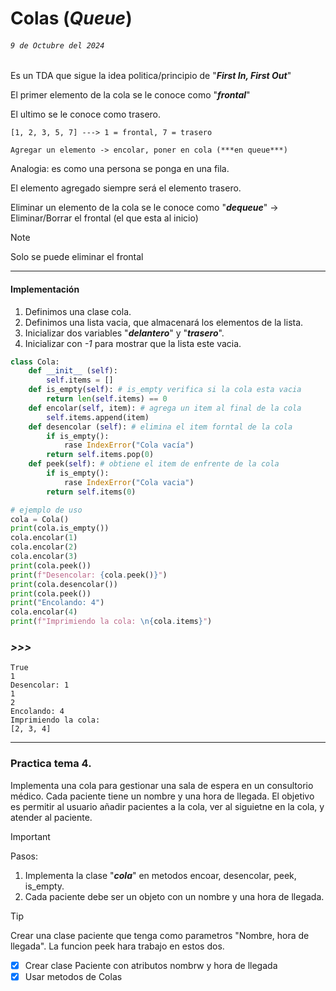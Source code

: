 # Colas (***Queue***) 
###### `9 de Octubre del 2024`

Es un TDA que sigue la idea politica/principio de "***First In, First Out***"

El primer elemento de la cola se le conoce como "***frontal***"

El ultimo se le conoce como trasero.

`[1, 2, 3, 5, 7] ---> 1 = frontal, 7 = trasero`

`Agregar un elemento -> encolar, poner en cola (***en queue***)`

Analogia: es como una persona se ponga en una fila.

El elemento agregado siempre será el elemento trasero.

Eliminar un elemento de la cola se le conoce como "***dequeue***" -> Eliminar/Borrar el frontal (el que esta al inicio)

> [!NOTE]
> Solo se puede eliminar el frontal

---

#### Implementación
1. Definimos una clase cola.
2. Definimos una lista vacia, que almacenará los elementos de la lista.
3. Inicializar dos variables "***delantero***" y "***trasero***".
4. Inicializar con *-1* para mostrar que la lista este vacia.

```Python
class Cola:
    def __init__ (self):
        self.items = []
    def is_empty(self): # is_empty verifica si la cola esta vacia
        return len(self.items) == 0
    def encolar(self, item): # agrega un item al final de la cola
        self.items.append(item)
    def desencolar (self): # elimina el item forntal de la cola
        if is_empty():
            rase IndexError("Cola vacía")
        return self.items.pop(0)
    def peek(self): # obtiene el item de enfrente de la cola
        if is_empty():
            rase IndexError("Cola vacia")
        return self.items(0)

# ejemplo de uso
cola = Cola()
print(cola.is_empty())
cola.encolar(1)
cola.encolar(2)
cola.encolar(3)
print(cola.peek())
print(f"Desencolar: {cola.peek()}")
print(cola.desencolar())
print(cola.peek())
print("Encolando: 4")
cola.encolar(4)
print(f"Imprimiendo la cola: \n{cola.items}")
```
### ***>>>*** 
```
True
1
Desencolar: 1        
1
2
Encolando: 4
Imprimiendo la cola: 
[2, 3, 4]
```

---

### Practica tema 4.
Implementa una cola para gestionar una sala de espera en un consultorio médico. Cada paciente tiene un nombre y una hora de llegada. El objetivo es permitir al usuario añadir pacientes a la cola, ver al siguietne en la cola, y atender al paciente.

> [!IMPORTANT]
> Pasos:
> 1. Implementa la clase "***cola***" en metodos encoar, desencolar, peek, is_empty.
> 2. Cada paciente debe ser un objeto con un nombre y una hora de llegada.

>[!TIP]
Crear una clase paciente que tenga como parametros "Nombre, hora de llegada". La funcion peek hara trabajo en estos dos.

- [x] Crear clase Paciente con atributos nombrw y hora de llegada
- [x] Usar metodos de Colas
